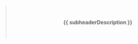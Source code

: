 > </br><h4 align="center">**{{ subheaderDescription }}**</h4></br>

<!--TERMINALIZE![{{ terminalizer_title }}]({{ repository.gitlab }}{{ repository.location.demo.gitlab }})TERMINALIZE-->